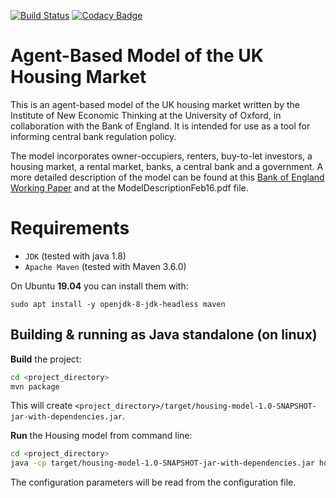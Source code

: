 [![Build Status](https://travis-ci.org/EconomicSL/housing-model.svg?branch=master)](https://travis-ci.org/EconomicSL/housing-model)
[![Codacy Badge](https://api.codacy.com/project/badge/Grade/a740a85350b54e49b49dd84157f30fac)](https://www.codacy.com/app/EconomicSL/housing-model?utm_source=github.com&utm_medium=referral&utm_content=EconomicSL/housing-model&utm_campaign=badger)

Agent-Based Model of the UK Housing Market
==========================================

This is an agent-based model of the UK housing market written by the Institute of New Economic Thinking at the
University of Oxford, in collaboration with the Bank of England. It is intended for use as a tool for informing central
bank regulation policy.

The model incorporates owner-occupiers, renters, buy-to-let investors, a housing market, a rental market, banks, a
central bank and a government. A more detailed description of the model can be found at this
[Bank of England Working Paper](http://www.bankofengland.co.uk/research/Pages/workingpapers/2016/swp619.aspx) and at the
ModelDescriptionFeb16.pdf file.

# Requirements
- `JDK` (tested with java 1.8)
- `Apache Maven` (tested with Maven 3.6.0)

On Ubuntu **19.04** you can install them with:
```
sudo apt install -y openjdk-8-jdk-headless maven
```

## Building & running as Java standalone (on linux)
**Build** the project:
```bash
cd <project_directory>
mvn package
```
This will create `<project_directory>/target/housing-model-1.0-SNAPSHOT-jar-with-dependencies.jar`.

**Run** the Housing model from command line:

```bash
cd <project_directory>
java -cp target/housing-model-1.0-SNAPSHOT-jar-with-dependencies.jar housing.Model
```

The configuration parameters will be read from the configuration file.
